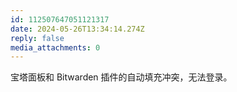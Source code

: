 ```yaml
---
id: 112507647051121317
date: 2024-05-26T13:34:14.274Z
reply: false
media_attachments: 0
---
```


宝塔面板和 Bitwarden 插件的自动填充冲突，无法登录。

